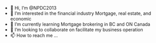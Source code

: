- 👋 Hi, I’m @NPDC2013
- 👀 I’m interested in the financial industry Mortgage, real estate, and economic 
- 🌱 I’m currently learning Mortgage brokering in BC and ON Canada 
- 💞️ I’m looking to collaborate on facilitate my business operation 
- 📫 How to reach me ...

<!---
NPDC2013/NPDC2013 is a ✨ special ✨ repository because its `README.md` (this file) appears on your GitHub profile.
You can click the Preview link to take a look at your changes.
--->
